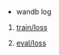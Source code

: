- wandb log

1. [train/loss](https://wandb.ai/wltkqdl-voice-song/Hanghae99/runs/5lt9isis/workspace?nw=nwuserwltkqdlvoice&panelDisplayName=train%2Floss&panelSectionName=train)

2. [eval/loss](https://wandb.ai/wltkqdl-voice-song/Hanghae99/runs/5lt9isis/workspace?nw=nwuserwltkqdlvoice&panelDisplayName=eval%2Floss&panelSectionName=eval)